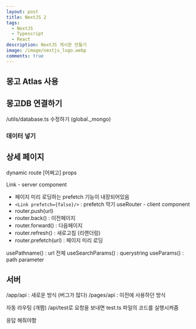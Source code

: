 ```yaml
---
layout: post
title: NextJS 2
tags:
  - NextJS
  - Typescript
  - React
description: NextJS 게시판 만들기
image: /image/nextjs_logo.webp
comments: true
---
```


## 몽고 Atlas 사용

## 몽고DB 연결하기

/utils/database.ts 수정하기 (global._mongo)

### 데이터 넣기

## 상세 페이지

dynamic route \[어쩌고]
props

Link - server component
- 페이지 미리 로딩하는 prefetch 기능이 내장되어있음
- `<Link prefetch={false}/>` : prefetch 막기
useRouter - client component
- router.push(url)
- router.back() : 이전페이지
- router.forward() : 다음페이지
- router.refresh() : 새로고침 (리랜더링)
- router.prefetch(url) : 페이지 미리 로딩

usePathname() : url 전체
useSearchParams() : querystring
useParams() : path parameter


## 서버

/app/api : 새로운 방식 (버그가 많다)
/pages/api : 이전에 사용하던 방식

자동 라우팅 (개쩜)
/api/test로 요청을 보내면 test.ts 파일의 코드를 실행시켜줌

응답 해줘야함